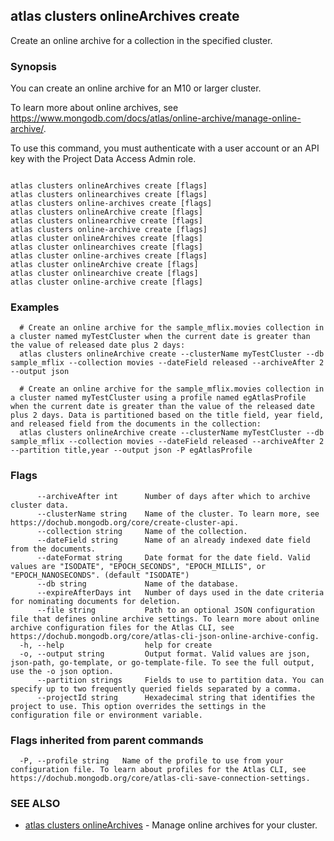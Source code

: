 ## atlas clusters onlineArchives create

Create an online archive for a collection in the specified cluster.


### Synopsis

You can create an online archive for an M10 or larger cluster.
		
To learn more about online archives, see https://www.mongodb.com/docs/atlas/online-archive/manage-online-archive/.

To use this command, you must authenticate with a user account or an API key with the Project Data Access Admin role.



```

atlas clusters onlineArchives create [flags]
atlas clusters onlinearchives create [flags]
atlas clusters online-archives create [flags]
atlas clusters onlineArchive create [flags]
atlas clusters onlinearchive create [flags]
atlas clusters online-archive create [flags]
atlas cluster onlineArchives create [flags]
atlas cluster onlinearchives create [flags]
atlas cluster online-archives create [flags]
atlas cluster onlineArchive create [flags]
atlas cluster onlinearchive create [flags]
atlas cluster online-archive create [flags]
```

### Examples

```
  # Create an online archive for the sample_mflix.movies collection in a cluster named myTestCluster when the current date is greater than the value of released date plus 2 days:
  atlas clusters onlineArchive create --clusterName myTestCluster --db sample_mflix --collection movies --dateField released --archiveAfter 2 --output json
  
  # Create an online archive for the sample_mflix.movies collection in a cluster named myTestCluster using a profile named egAtlasProfile when the current date is greater than the value of the released date plus 2 days. Data is partitioned based on the title field, year field, and released field from the documents in the collection:
  atlas clusters onlineArchive create --clusterName myTestCluster --db sample_mflix --collection movies --dateField released --archiveAfter 2 --partition title,year --output json -P egAtlasProfile 
```


### Flags

```
      --archiveAfter int      Number of days after which to archive cluster data.
      --clusterName string    Name of the cluster. To learn more, see https://dochub.mongodb.org/core/create-cluster-api.
      --collection string     Name of the collection.
      --dateField string      Name of an already indexed date field from the documents.
      --dateFormat string     Date format for the date field. Valid values are "ISODATE", "EPOCH_SECONDS", "EPOCH_MILLIS", or "EPOCH_NANOSECONDS". (default "ISODATE")
      --db string             Name of the database.
      --expireAfterDays int   Number of days used in the date criteria for nominating documents for deletion.
      --file string           Path to an optional JSON configuration file that defines online archive settings. To learn more about online archive configuration files for the Atlas CLI, see https://dochub.mongodb.org/core/atlas-cli-json-online-archive-config.
  -h, --help                  help for create
  -o, --output string         Output format. Valid values are json, json-path, go-template, or go-template-file. To see the full output, use the -o json option.
      --partition strings     Fields to use to partition data. You can specify up to two frequently queried fields separated by a comma.
      --projectId string      Hexadecimal string that identifies the project to use. This option overrides the settings in the configuration file or environment variable.

```


### Flags inherited from parent commands

```
  -P, --profile string   Name of the profile to use from your configuration file. To learn about profiles for the Atlas CLI, see https://dochub.mongodb.org/core/atlas-cli-save-connection-settings.

```

### SEE ALSO


* [atlas clusters onlineArchives](atlas_clusters_onlineArchives.md)	- Manage online archives for your cluster.



